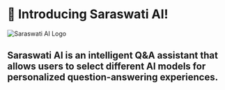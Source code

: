 # 🚀 Introducing Saraswati AI!
![Saraswati AI Logo]([https://yourimageurl.com/logo.png](https://github.com/Deependrakashya/deependrakashya.github.io/blob/main/playstore.png))

  ## Saraswati AI is an intelligent Q&A assistant that allows users to select different AI models for personalized question-answering experiences.
